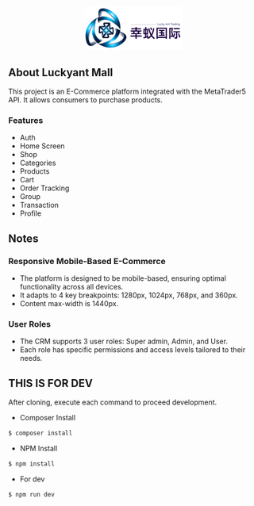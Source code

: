 <p align="center"><a href="https://laravel.com" target="_blank"><img src="/public/img/logo.png" width="200" alt="Laravel Logo"></a></p>

## About Luckyant Mall

This project is an E-Commerce platform integrated with the MetaTrader5 API. It allows consumers to purchase products.

### Features
- Auth
- Home Screen
- Shop
- Categories
- Products
- Cart
- Order Tracking
- Group
- Transaction
- Profile

## Notes

### Responsive Mobile-Based E-Commerce
- The platform is designed to be mobile-based, ensuring optimal functionality across all devices.
- It adapts to 4 key breakpoints: 1280px, 1024px, 768px, and 360px.
- Content max-width is 1440px.

### User Roles
- The CRM supports 3 user roles: Super admin, Admin, and User.
- Each role has specific permissions and access levels tailored to their needs.

## THIS IS FOR DEV

After cloning, execute each command to proceed development.

- Composer Install

```bash
$ composer install
```

- NPM Install
```bash
$ npm install
```

- For dev
```bash
$ npm run dev
```
